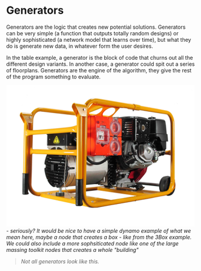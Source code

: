 # Generators

Generators are the logic that creates new potential solutions. Generators can be very simple (a function that outputs totally random designs) or highly sophisticated (a network model that learns over time), but what they do is generate new data, in whatever form the user desires. 

In the table example, a generator is the block of code that churns out all the different design variants. In another case, a generator could spit out a series of floorplans. Generators are the engine of the algorithm, they give the rest of the program something to evaluate.

![Generator](Images/5_02_generator.jpg)  - _seriously?  It would be nice to have a simple dynamo example of what we mean here, maybe a node that creates a box - like from the 3Box example.  We could also include a more sophsiticated node like one of the large massing toolkit nodes that creates a whole "building"_
>*Not all generators look like this.*
